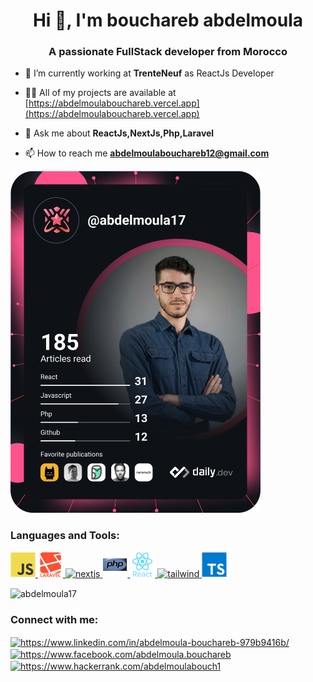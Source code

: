 <h1 align="center">Hi 👋, I'm bouchareb abdelmoula</h1>
<h3 align="center">A passionate FullStack developer from Morocco</h3>

- 🔭 I’m currently working at **TrenteNeuf** as ReactJs Developer

- 👨‍💻 All of my projects are available at [https://abdelmoulabouchareb.vercel.app](https://abdelmoulabouchareb.vercel.app)

- 💬 Ask me about **ReactJs,NextJs,Php,Laravel**

- 📫 How to reach me **abdelmoulabouchareb12@gmail.com**

<a href="https://app.daily.dev/abdelmoula17"><img src="https://github.com/abdelmoula17/abdelmoula17/blob/main/devcard.svg" width="400" alt="abdelmoula bouchareb dev's card"/></a>

<h3 align="left">Languages and Tools:</h3>
<p align="left"> <a href="https://developer.mozilla.org/en-US/docs/Web/JavaScript" target="_blank" rel="noreferrer"> <img src="https://raw.githubusercontent.com/devicons/devicon/master/icons/javascript/javascript-original.svg" alt="javascript" width="40" height="40"/> </a> <a href="https://laravel.com/" target="_blank" rel="noreferrer"> <img src="https://raw.githubusercontent.com/devicons/devicon/master/icons/laravel/laravel-plain-wordmark.svg" alt="laravel" width="40" height="40"/> </a> <a href="https://nextjs.org/" target="_blank" rel="noreferrer"> <img src="https://cdn.worldvectorlogo.com/logos/nextjs-2.svg" alt="nextjs" width="40" height="40"/> </a> <a href="https://www.php.net" target="_blank" rel="noreferrer"> <img src="https://raw.githubusercontent.com/devicons/devicon/master/icons/php/php-original.svg" alt="php" width="40" height="40"/> </a> <a href="https://reactjs.org/" target="_blank" rel="noreferrer"> <img src="https://raw.githubusercontent.com/devicons/devicon/master/icons/react/react-original-wordmark.svg" alt="react" width="40" height="40"/> </a> <a href="https://tailwindcss.com/" target="_blank" rel="noreferrer"> <img src="https://www.vectorlogo.zone/logos/tailwindcss/tailwindcss-icon.svg" alt="tailwind" width="40" height="40"/> </a> <a href="https://www.typescriptlang.org/" target="_blank" rel="noreferrer"> <img src="https://raw.githubusercontent.com/devicons/devicon/master/icons/typescript/typescript-original.svg" alt="typescript" width="40" height="40"/> </a> </p>

<p><img align="center" src="https://github-readme-stats.vercel.app/api/top-langs?username=abdelmoula17&show_icons=true&locale=en&layout=compact" alt="abdelmoula17" /></p>

<h3 align="left">Connect with me:</h3>
<p align="left">
<a href="https://linkedin.com/in/https://www.linkedin.com/in/abdelmoula-bouchareb-979b9416b/" target="blank"><img align="center" src="https://raw.githubusercontent.com/rahuldkjain/github-profile-readme-generator/master/src/images/icons/Social/linked-in-alt.svg" alt="https://www.linkedin.com/in/abdelmoula-bouchareb-979b9416b/" height="30" width="40" /></a>
<a href="https://fb.com/https://www.facebook.com/abdelmoula.bouchareb" target="blank"><img align="center" src="https://raw.githubusercontent.com/rahuldkjain/github-profile-readme-generator/master/src/images/icons/Social/facebook.svg" alt="https://www.facebook.com/abdelmoula.bouchareb" height="30" width="40" /></a>
<a href="https://www.hackerrank.com/https://www.hackerrank.com/abdelmoulabouch1" target="blank"><img align="center" src="https://raw.githubusercontent.com/rahuldkjain/github-profile-readme-generator/master/src/images/icons/Social/hackerrank.svg" alt="https://www.hackerrank.com/abdelmoulabouch1" height="30" width="40" /></a>
</p>




